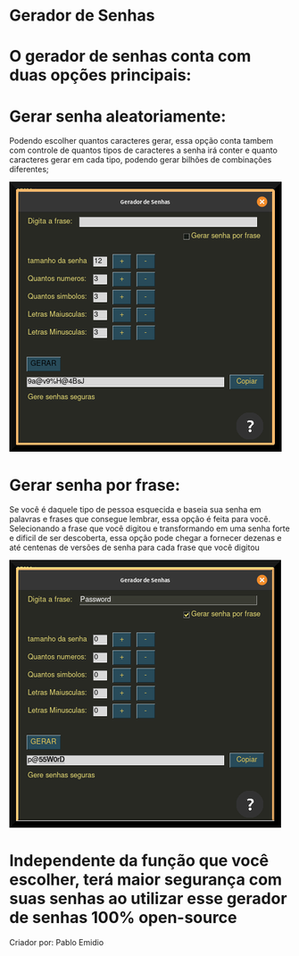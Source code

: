 # Gerador de Senhas

# O gerador de senhas conta com duas opções principais:

# Gerar senha aleatoriamente:
   Podendo escolher quantos caracteres gerar, essa opção conta tambem com controle de quantos tipos de caracteres a senha irá conter e quanto caracteres gerar em cada tipo, podendo gerar bilhões de combinações diferentes;
  
  ![Alt](https://github.com/PabloEmidio/gerador-de-senha-PySimpleGUI/blob/master/GUI-foto/aleatorio.png "EXEMPLO")





# Gerar senha por frase:
   Se você é daquele tipo de pessoa esquecida e baseia sua senha em palavras e frases que consegue lembrar, essa opção é feita para você. Selecionando a frase que você digitou e transformando em uma senha forte e dificil de ser descoberta, essa opção pode chegar a fornecer dezenas e até centenas de versões de senha para cada frase que você digitou

![Alt](https://github.com/PabloEmidio/gerador-de-senha-PySimpleGUI/blob/master/GUI-foto/porfrase.png "EXEMPLO")






# Independente da função que você escolher, terá maior segurança com suas senhas ao utilizar esse gerador de senhas 100% open-source
Criador por: Pablo Emidio
